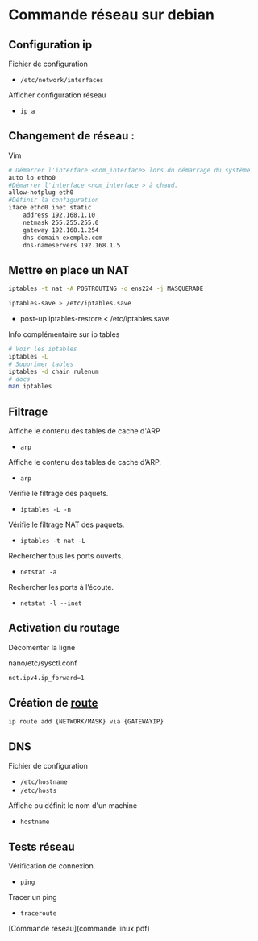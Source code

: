 # Commande réseau sur debian

## Configuration ip

Fichier de configuration

- `/etc/network/interfaces`

Afficher configuration réseau

- `ip a`


## Changement de réseau :

Vim  
```bash
# Démarrer l'interface <nom_interface> lors du démarrage du système
auto lo etho0
#Démarrer l'interface <nom_interface > à chaud.
allow-hotplug eth0
#Définir la configuration
iface etho0 inet static
    address 192.168.1.10
    netmask 255.255.255.0
    gateway 192.168.1.254
    dns-domain exemple.com
    dns-nameservers 192.168.1.5
```

## Mettre en place un NAT


```bash
iptables -t nat -A POSTROUTING -o ens224 -j MASQUERADE

iptables-save > /etc/iptables.save
```

- post-up iptables-restore < /etc/iptables.save

Info complémentaire sur ip tables

```bash
# Voir les iptables
iptables -L
# Supprimer tables
iptables -d chain rulenum
# docs
man iptables
```

## Filtrage

Affiche le contenu des tables de cache d'ARP

- `arp`


Affiche le contenu des tables de cache d’ARP.

- `arp` 

Vérifie le filtrage des paquets.

- `iptables -L -n` 

Vérifie le filtrage NAT des paquets.

- `iptables -t nat -L` 
  
Rechercher tous les ports ouverts.

- `netstat -a`

Rechercher les ports à l’écoute.

- `netstat -l --inet`


## Activation du routage

Décomenter la ligne

nano/etc/sysctl.conf
```bash
net.ipv4.ip_forward=1
```

## Création de [route](https://www.cyberciti.biz/faq/ip-route-add-network-command-for-linux-explained/) 

```bash
ip route add {NETWORK/MASK} via {GATEWAYIP}
```

## DNS

Fichier de configuration

- `/etc/hostname`
- `/etc/hosts`

Affiche ou définit le nom d'un machine

- `hostname`

## Tests réseau

Vérification de connexion.

- `ping`

Tracer un ping

- `traceroute`


[Commande réseau](commande linux.pdf)
